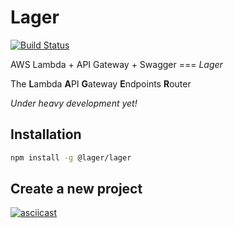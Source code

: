 Lager
===

[![Build Status](https://travis-ci.org/lagerjs/lager.svg?branch=dev)](https://travis-ci.org/lagerjs/lager)

AWS Lambda + API Gateway + Swagger === *Lager*

The **L**ambda **A**PI **G**ateway **E**ndpoints **R**outer

*Under heavy development yet!*

Installation
---

```bash
npm install -g @lager/lager
```

Create a new project
---

[![asciicast](https://asciinema.org/a/40asd3d0jbmpgancifbaqa9nj.png)](https://asciinema.org/a/40asd3d0jbmpgancifbaqa9nj)

